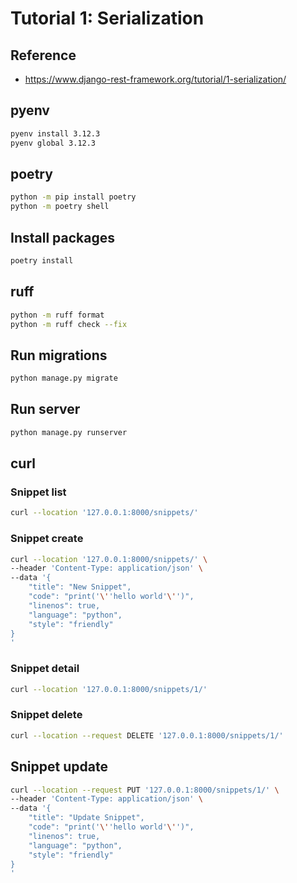 # Tutorial 1: Serialization

## Reference

- https://www.django-rest-framework.org/tutorial/1-serialization/

## pyenv

```sh
pyenv install 3.12.3
pyenv global 3.12.3
```

## poetry

```sh
python -m pip install poetry
python -m poetry shell
```

## Install packages

```sh
poetry install
```

## ruff

```sh
python -m ruff format
python -m ruff check --fix
```

## Run migrations

```sh
python manage.py migrate
```

## Run server

```sh
python manage.py runserver
```

## curl

### Snippet list

```sh
curl --location '127.0.0.1:8000/snippets/'
```

### Snippet create

```sh
curl --location '127.0.0.1:8000/snippets/' \
--header 'Content-Type: application/json' \
--data '{
    "title": "New Snippet",
    "code": "print('\''hello world'\'')",
    "linenos": true,
    "language": "python",
    "style": "friendly"
}
'
```

### Snippet detail

```sh
curl --location '127.0.0.1:8000/snippets/1/'
```

### Snippet delete

```sh
curl --location --request DELETE '127.0.0.1:8000/snippets/1/'
```

## Snippet update

```sh
curl --location --request PUT '127.0.0.1:8000/snippets/1/' \
--header 'Content-Type: application/json' \
--data '{
    "title": "Update Snippet",
    "code": "print('\''hello world'\'')",
    "linenos": true,
    "language": "python",
    "style": "friendly"
}
'
```
